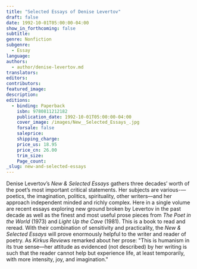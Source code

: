 ```yaml
---
title: "Selected Essays of Denise Levertov"
draft: false
date: 1992-10-01T05:00:00-04:00
show_in_forthcoming: false
subtitle:
genre: Nonfiction
subgenre:
  - Essay
language:
authors:
  - author/denise-levertov.md
translators:
editors:
contributors:
featured_image:
description:
editions:
  - binding: Paperback
    isbn: 9780811212182
    publication_date: 1992-10-01T05:00:00-04:00
    cover_image: /images/New__Selected_Essays_.jpg
    forsale: false
    saleprice:
    shipping_charge:
    price_us: 18.95
    price_cn: 26.00
    trim_size:
    Page_count:
_slug: new-and-selected-essays
---
```


Denise Levertov’s _New & Selected Essays_ gathers three decades’ worth of the poet’s most important critical statements. Her subjects are various-––poetics, the imagination, politics, spirituality, other writers––and her approach independent minded and richly complex. Here in a single volume are recent essays exploring new ground broken by Levertov in the past decade as well as the finest and most useful prose pieces from _The Poet in the World_ (1973) and _Light Up the Cave_ (1981). This is a book to read and reread. With their combination of sensitivity and practicality, the _New & Selected Essays_ will prove enormously helpful to the writer and reader of poetry. As _Kirkus Reviews_ remarked about her prose: "This is humanism in its true sense––her attitude as evidenced (not described) by her writing is such that the reader cannot help but experience life, at least temporarily, with more intensity, joy, and imagination."

